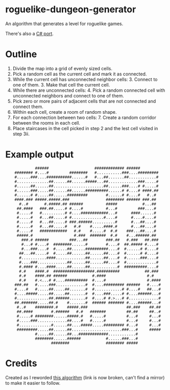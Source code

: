 roguelike-dungeon-generator
===========================

An algorithm that generates a level for roguelike games.

There's also a [C# port](https://github.com/mizipzor/DungeonSharp).


Outline
=======

1. Divide the map into a grid of evenly sized cells.
2. Pick a random cell as the current cell and mark it as connected.
3. While the current cell has unconnected neighbor cells:
	3. Connect to one of them.
	3. Make that cell the current cell.
4. While there are unconnected cells:
    4. Pick a random connected cell with unconnected neighbors and connect to one of them.
5. Pick zero or more pairs of adjacent cells that are not connected and connect them.
6. Within each cell, create a room of random shape.
7. For each connection between two cells:
	7. Create a random corridor between the rooms in each cell.
8. Place staircases in the cell picked in step 2 and the lest cell visited in step 3ii.


Example output
======
```
			 ######                    ############# ######
	######## #....#         ########   #...........###....#########
	#......###....###########......#   #...##.......##............#
	#..............##......##......#####...##.............###.....#
	#......##......##......................##......###....# #.....#
	#......###.....##......##......##########......# #....# ####.##
	#......# #.....##......#########        #......# #....#   #..#
	####.### #####.#####.###                ######## ###### ###.##
	  #..#       #.#####.## ######          #####           #...##
	 ##.####   ###.##.....# #....#          #...#         ###....#
	 #.....#   #..........# #....############...#      ####......#
	 #.....#   #...##.....# #..............#....#      #....#....#
	 #.....#   #...##.....# ###.######..........#      #...##....#
	 #.....#   #...##.....#   #.#    #.....####.#      #...##....#
	 #.....#   ############   #.#    #.....#  #.#    ###...##....#
	 #####.#                  #.###  #######  #.#    #...######.##
	   ###.# ######         ###...##        ###.##   #.###   ##.###
	   #...# #....#  ########......#        #....#  ##.##### #....#
	   #...###....#  #.....##......##########....#  #......# #....#
	  ##...##.....#  #.....##......##......##....#  #......# #....#
	  #...........####.............##......##....#  #......###....#
	  #....###.............##......##......##....#  #.............#
	  #.#### #....####.....##......##............#  ##########....#
	  #.#    ####.#  ##################.##########           ##.###
	  #.#    ####.## ######           #.####                  #.#
	  #.#    #.<...# #....##########  #....#                  #.####
	###.##   #.....###.............#  #....######### ######   #....#
	#....#   #.....##.....##.......#  #............# #....#   ##...#
	#....#####.....##.....##.......#  #....###.....# #....######...#
	#..............##.######.......#  #....# #.>...# #.............#
	##.#######.....##.#    #.......#  ###### ####### #....######...#
	 #..#    ########.#    #####.###                 ##.###    ##.##
	 ##.####        #.######   #.#   #######         ##.##     ##..#
	 #.....# ########......#####.#   #.....#         #...#     #...#
	 #.....###.............##....#   #.....#         #...#     #...#
	 #..............#......##....#####.....######### #...#     #...#
	 #########.....##......##......................###...#     #####
			 #.....##......##...#############............#
			 ########......######           #......###...#
					########                ######## #####
```


Credits
=======

Created as I reworded [this algorithm](http://kuoi.org/~kamikaze/GameDesign/art07_rogue_dungeon.php) (link is now broken, can't find a mirror) to make it easier to follow.
